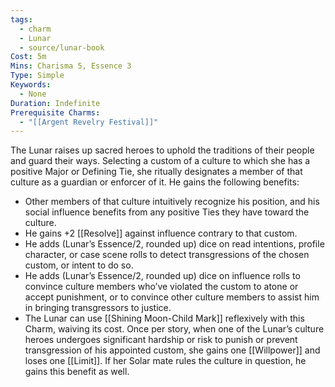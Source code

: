 ```yaml
---
tags:
  - charm
  - Lunar
  - source/lunar-book
Cost: 5m
Mins: Charisma 5, Essence 3
Type: Simple
Keywords:
  - None
Duration: Indefinite
Prerequisite Charms:
  - "[[Argent Revelry Festival]]"
---
```

The Lunar raises up sacred heroes to uphold the traditions of their people and guard their ways. Selecting a custom of a culture to which she has a positive Major or Defining Tie, she ritually designates a member of that culture as a guardian or enforcer of it. He gains the following benefits: 
-  Other members of that culture intuitively recognize his position, and his social influence benefits from any positive Ties they have toward the culture. 
-  He gains +2 [[Resolve]] against influence contrary to that custom. 
-  He adds (Lunar’s Essence/2, rounded up) dice on read intentions, profile character, or case scene rolls to detect transgressions of the chosen custom, or intent to do so. 
-  He adds (Lunar’s Essence/2, rounded up) dice on influence rolls to convince culture members who’ve violated the custom to atone or accept punishment, or to convince other culture members to assist him in bringing transgressors to justice. 
-  The Lunar can use [[Shining Moon-Child Mark]] reflexively with this Charm, waiving its cost. Once per story, when one of the Lunar’s culture heroes undergoes significant hardship or risk to punish or prevent transgression of his appointed custom, she gains one [[Willpower]] and loses one [[Limit]]. If her Solar mate rules the culture in question, he gains this benefit as well.